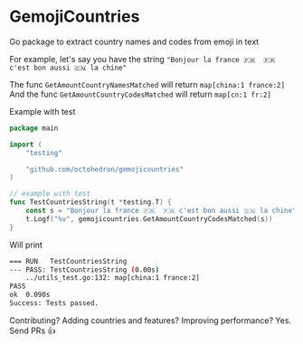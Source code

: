 # GemojiCountries

Go package to extract country names and codes from emoji in text

For example, let's say you have the string `"Bonjour la france 🇫🇷  🇫🇷 c'est bon aussi 🇨🇳 la chine"`

The func `GetAmountCountryNamesMatched` will return `map[china:1 france:2]`
And the func `GetAmountCountryCodesMatched` will return `map[cn:1 fr:2]`

Example with test

```go
package main

import (
	"testing"

	"github.com/octohedron/gemojicountries"
)

// example with test
func TestCountriesString(t *testing.T) {
	const s = "Bonjour la france 🇫🇷  🇫🇷 c'est bon aussi 🇨🇳 la chine"
	t.Logf("%v", gemojicountries.GetAmountCountryCodesMatched(s))
}
```

Will print

```bash
=== RUN   TestCountriesString
--- PASS: TestCountriesString (0.00s)
	../utils_test.go:132: map[china:1 france:2]
PASS
ok 	0.090s
Success: Tests passed.
```

Contributing? Adding countries and features? Improving performance? Yes. Send PRs 👍
